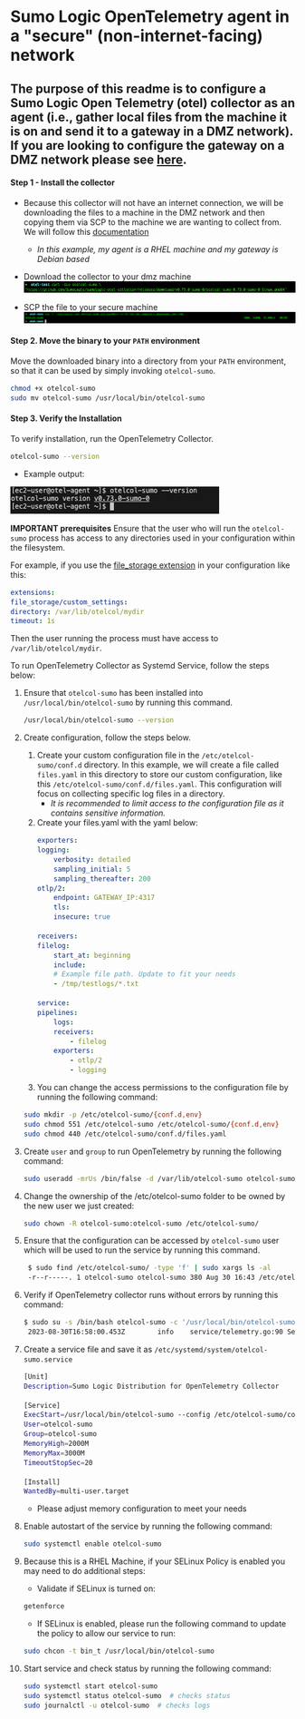 # Sumo Logic OpenTelemetry agent in a "secure" (non-internet-facing) network

## The purpose of this readme is to configure a Sumo Logic Open Telemetry (otel) collector as an agent (i.e., gather local files from the machine it is on and send it to a gateway in a DMZ network). If you are looking to configure the gateway on a DMZ network please see [here](/gateway-config.md). 

#### Step 1 - Install the collector
- Because this collector will not have an internet connection, we will be downloading the files to a machine in the DMZ network and then copying them via SCP to the machine we are wanting to collect from. We will follow this [documentation](https://help.sumologic.com/docs/send-data/opentelemetry-collector/install-collector-linux/#manual-step-by-step-installation)
    - *In this example, my agent is a RHEL machine and my gateway is Debian based* 

- Download the collector to your dmz machine
![curl](/screenshots/agent/curl-command.png)

- SCP the file to your secure machine 
![scp](/screenshots/agent/scp.png)

#### Step 2. Move the binary to your `PATH` environment

Move the downloaded binary into a directory from your `PATH` environment, so that it can be used by simply invoking `otelcol-sumo`.

```bash
chmod +x otelcol-sumo
sudo mv otelcol-sumo /usr/local/bin/otelcol-sumo
```

#### Step 3. Verify the Installation

To verify installation, run the OpenTelemetry Collector.

```bash
otelcol-sumo --version
```
- Example output:

![version](/screenshots/agent/version.png)

**IMPORTANT prerequisites**
Ensure that the user who will run the `otelcol-sumo` process has access to any directories used in your configuration within the filesystem.

For example, if you use the [file_storage extension](https://github.com/open-telemetry/opentelemetry-collector-contrib/tree/main/extension/storage/filestorage) in your configuration like this:

```yaml
extensions:
file_storage/custom_settings:
directory: /var/lib/otelcol/mydir
timeout: 1s
```

Then the user running the process must have access to `/var/lib/otelcol/mydir`.

To run OpenTelemetry Collector as Systemd Service, follow the steps below:

1. Ensure that `otelcol-sumo` has been installed into `/usr/local/bin/otelcol-sumo` by running this command.
   ```bash
   /usr/local/bin/otelcol-sumo --version
   ```
1. Create configuration, follow the steps below.
   1. Create your custom configuration file in the `/etc/otelcol-sumo/conf.d` directory. In this example, we will create a file called `files.yaml` in this directory to store our custom configuration, like this `/etc/otelcol-sumo/conf.d/files.yaml`. This configuration will focus on collecting specific log files in a directory. 
        - *It is recommended to limit access to the configuration file as it contains sensitive information.*
    1. Create your files.yaml with the yaml below: 
        ```yaml 
        exporters:
        logging:
            verbosity: detailed
            sampling_initial: 5
            sampling_thereafter: 200
        otlp/2:
            endpoint: GATEWAY_IP:4317
            tls:
            insecure: true

        receivers:
        filelog:
            start_at: beginning
            include:
            # Example file path. Update to fit your needs
            - /tmp/testlogs/*.txt

        service:
        pipelines:
            logs:
            receivers:
                - filelog
            exporters:
                - otlp/2
                - logging
        ```
   1. You can change the access permissions to the configuration file by running the following command:
    ```bash
    sudo mkdir -p /etc/otelcol-sumo/{conf.d,env}
    sudo chmod 551 /etc/otelcol-sumo /etc/otelcol-sumo/{conf.d,env}
    sudo chmod 440 /etc/otelcol-sumo/conf.d/files.yaml
    ```
1. Create `user` and `group` to run OpenTelemetry by running the following command:
   ```bash
   sudo useradd -mrUs /bin/false -d /var/lib/otelcol-sumo otelcol-sumo
   ```

1. Change the ownership of the /etc/otelcol-sumo folder to be owned by the new user we just created: 
    ```bash
    sudo chown -R otelcol-sumo:otelcol-sumo /etc/otelcol-sumo/
    ```

1. Ensure that the configuration can be accessed by `otelcol-sumo` user which will be used to run the service by running this command.
   ```bash
    $ sudo find /etc/otelcol-sumo/ -type 'f' | sudo xargs ls -al
    -r--r-----. 1 otelcol-sumo otelcol-sumo 380 Aug 30 16:43 /etc/otelcol-sumo/conf.d/files.yaml
    ```

1. Verify if OpenTelemetry collector runs without errors by running this command:
   ```bash
   $ sudo su -s /bin/bash otelcol-sumo -c '/usr/local/bin/otelcol-sumo --config /etc/otelcol-sumo/conf.d/files.yaml'
    2023-08-30T16:58:00.453Z        info    service/telemetry.go:90 Setting up own telemetry...
   ```

1. Create a service file and save it as `/etc/systemd/system/otelcol-sumo.service`
    ```bash
    [Unit]
    Description=Sumo Logic Distribution for OpenTelemetry Collector

    [Service]
    ExecStart=/usr/local/bin/otelcol-sumo --config /etc/otelcol-sumo/conf.d/files.yaml
    User=otelcol-sumo
    Group=otelcol-sumo
    MemoryHigh=2000M
    MemoryMax=3000M
    TimeoutStopSec=20

    [Install]
    WantedBy=multi-user.target
    ```
    - Please adjust memory configuration to meet your needs

1. Enable autostart of the service by running the following command:
   ```bash
   sudo systemctl enable otelcol-sumo
   ```
1. Because this is a RHEL Machine, if your SELinux Policy is enabled you may need to do additional steps: 
    - Validate if SELinux is turned on: 
    ```bash
    getenforce
    ```
    - If SELinux is enabled, please run the following command to update the policy to allow our service to run: 
    ```bash
    sudo chcon -t bin_t /usr/local/bin/otelcol-sumo
    ```
   
1. Start service and check status by running the following command:
   ```bash
   sudo systemctl start otelcol-sumo
   sudo systemctl status otelcol-sumo  # checks status
   sudo journalctl -u otelcol-sumo  # checks logs
   ```